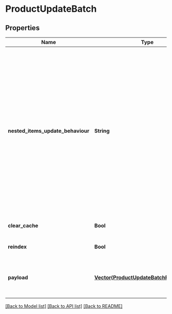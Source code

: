 # ProductUpdateBatch


## Properties
Name | Type | Description | Notes
------------ | ------------- | ------------- | -------------
**nested_items_update_behaviour** | **String** |  Determines how updates to nested items should be handled.&lt;hr&gt;&lt;div style&#x3D;\&quot;font-style:normal\&quot;&gt;  Values description:  &lt;div style&#x3D;\&quot;margin-left: 2%; padding-top: 2%\&quot;&gt;    &lt;div style&#x3D;\&quot;font-size:85%\&quot;&gt;      &lt;b&gt;  replace&lt;/b&gt;: This option indicates that the nested items should be completely replaced with the new data provided. &lt;/br&gt;      &lt;b&gt;  merge&lt;/b&gt;: With this option, updates to nested items are merged with the existing data. &lt;/br&gt;    &lt;/div&gt;  &lt;/div&gt;&lt;/div&gt; | [optional] [default to "replace"]
**clear_cache** | **Bool** |  | [optional] [default to false]
**reindex** | **Bool** |  | [optional] [default to false]
**payload** | [**Vector{ProductUpdateBatchPayloadInner}**](ProductUpdateBatchPayloadInner.md) | Contains an array of product objects. The list of properties may vary depending on the specific platform. | [default to nothing]


[[Back to Model list]](../README.md#models) [[Back to API list]](../README.md#api-endpoints) [[Back to README]](../README.md)


